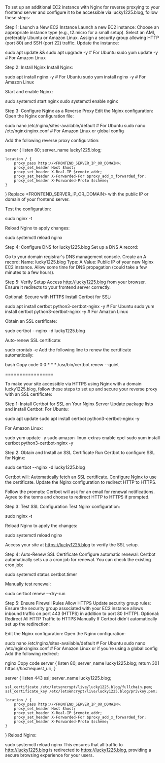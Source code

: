 To set up an additional EC2 instance with Nginx for reverse proxying to your frontend server and configure it to be accessible via lucky1225.blog, follow these steps:

Step 1: Launch a New EC2 Instance
Launch a new EC2 instance:
Choose an appropriate instance type (e.g., t2.micro for a small setup).
Select an AMI, preferably Ubuntu or Amazon Linux.
Assign a security group allowing HTTP (port 80) and SSH (port 22) traffic.
Update the instance:

sudo apt update && sudo apt upgrade -y    # For Ubuntu
sudo yum update -y                        # For Amazon Linux


Step 2: Install Nginx
Install Nginx:

sudo apt install nginx -y    # For Ubuntu
sudo yum install nginx -y    # For Amazon Linux


Start and enable Nginx:

sudo systemctl start nginx
sudo systemctl enable nginx


Step 3: Configure Nginx as a Reverse Proxy
Edit the Nginx configuration: Open the Nginx configuration file:

sudo nano /etc/nginx/sites-available/default    # For Ubuntu
sudo nano /etc/nginx/nginx.conf                 # For Amazon Linux or global config


Add the following reverse proxy configuration:

server {
    listen 80;
    server_name lucky1225.blog;

    location / {
        proxy_pass http://<FRONTEND_SERVER_IP_OR_DOMAIN>;
        proxy_set_header Host $host;
        proxy_set_header X-Real-IP $remote_addr;
        proxy_set_header X-Forwarded-For $proxy_add_x_forwarded_for;
        proxy_set_header X-Forwarded-Proto $scheme;
    }
}
Replace <FRONTEND_SERVER_IP_OR_DOMAIN> with the public IP or domain of your frontend server.

Test the configuration:

sudo nginx -t

Reload Nginx to apply changes:

sudo systemctl reload nginx


Step 4: Configure DNS for lucky1225.blog
Set up a DNS A record:

Go to your domain registrar's DNS management console.
Create an A record:
Name: lucky1225.blog
Type: A
Value: Public IP of your new Nginx EC2 instance.
Allow some time for DNS propagation (could take a few minutes to a few hours).

Step 5: Verify Setup
Access http://lucky1225.blog from your browser.
Ensure it redirects to your frontend server correctly.


Optional: Secure with HTTPS
Install Certbot for SSL:

sudo apt install certbot python3-certbot-nginx -y    # For Ubuntu
sudo yum install certbot python3-certbot-nginx -y    # For Amazon Linux

Obtain an SSL certificate:

sudo certbot --nginx -d lucky1225.blog

Auto-renew SSL certificate:

sudo crontab -e
Add the following line to renew the certificate automatically:

bash
Copy code
0 0 * * * /usr/bin/certbot renew --quiet




=================

To make your site accessible via HTTPS using Nginx with a domain lucky1225.blog, follow these steps to set up and secure your reverse proxy with an SSL certificate:

Step 1: Install Certbot for SSL on Your Nginx Server
Update package lists and install Certbot:
For Ubuntu:

sudo apt update
sudo apt install certbot python3-certbot-nginx -y

For Amazon Linux:

sudo yum update -y
sudo amazon-linux-extras enable epel
sudo yum install certbot python3-certbot-nginx -y

Step 2: Obtain and Install an SSL Certificate
Run Certbot to configure SSL for Nginx:

sudo certbot --nginx -d lucky1225.blog

Certbot will:
Automatically fetch an SSL certificate.
Configure Nginx to use the certificate.
Update the Nginx configuration to redirect HTTP to HTTPS.


Follow the prompts:
Certbot will ask for an email for renewal notifications.
Agree to the terms and choose to redirect HTTP to HTTPS if prompted.

Step 3: Test SSL Configuration
Test Nginx configuration:

sudo nginx -t

Reload Nginx to apply the changes:

sudo systemctl reload nginx

Access your site at https://lucky1225.blog to verify the SSL setup.

Step 4: Auto-Renew SSL Certificate
Configure automatic renewal: Certbot automatically sets up a cron job for renewal. You can check the existing cron job:

sudo systemctl status certbot.timer

Manually test renewal:

sudo certbot renew --dry-run

Step 5: Ensure Firewall Rules Allow HTTPS
Update security group rules:
Ensure the security group associated with your EC2 instance allows inbound traffic on port 443 (HTTPS) in addition to port 80 (HTTP).
Optional: Redirect All HTTP Traffic to HTTPS Manually
If Certbot didn't automatically set up the redirection:

Edit the Nginx configuration: Open the Nginx configuration:

sudo nano /etc/nginx/sites-available/default    # For Ubuntu
sudo nano /etc/nginx/nginx.conf                 # For Amazon Linux or if you're using a global config
Add the following redirect:

nginx
Copy code
server {
    listen 80;
    server_name lucky1225.blog;
    return 301 https://$host$request_uri;
}

server {
    listen 443 ssl;
    server_name lucky1225.blog;

    ssl_certificate /etc/letsencrypt/live/lucky1225.blog/fullchain.pem;
    ssl_certificate_key /etc/letsencrypt/live/lucky1225.blog/privkey.pem;

    location / {
        proxy_pass http://<FRONTEND_SERVER_IP_OR_DOMAIN>;
        proxy_set_header Host $host;
        proxy_set_header X-Real-IP $remote_addr;
        proxy_set_header X-Forwarded-For $proxy_add_x_forwarded_for;
        proxy_set_header X-Forwarded-Proto $scheme;
    }
}
Reload Nginx:

sudo systemctl reload nginx
This ensures that all traffic to http://lucky1225.blog is redirected to https://lucky1225.blog, providing a secure browsing experience for your users.